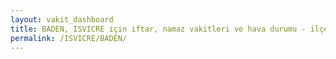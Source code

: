 ```yaml
---
layout: vakit_dashboard
title: BADEN, ISVICRE için iftar, namaz vakitleri ve hava durumu - ilçe/eyalet seç
permalink: /ISVICRE/BADEN/
---
```


<script type="text/javascript">
  var GLOBAL_COUNTRY = 'ISVICRE';
  var GLOBAL_CITY = 'BADEN';
  var GLOBAL_STATE = '';
  var lat = 72;
  var lon = 21;
</script>

